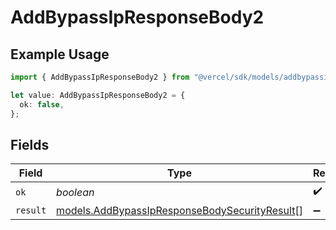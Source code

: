 # AddBypassIpResponseBody2

## Example Usage

```typescript
import { AddBypassIpResponseBody2 } from "@vercel/sdk/models/addbypassipop.js";

let value: AddBypassIpResponseBody2 = {
  ok: false,
};
```

## Fields

| Field                                                                                                | Type                                                                                                 | Required                                                                                             | Description                                                                                          |
| ---------------------------------------------------------------------------------------------------- | ---------------------------------------------------------------------------------------------------- | ---------------------------------------------------------------------------------------------------- | ---------------------------------------------------------------------------------------------------- |
| `ok`                                                                                                 | *boolean*                                                                                            | :heavy_check_mark:                                                                                   | N/A                                                                                                  |
| `result`                                                                                             | [models.AddBypassIpResponseBodySecurityResult](../models/addbypassipresponsebodysecurityresult.md)[] | :heavy_minus_sign:                                                                                   | N/A                                                                                                  |